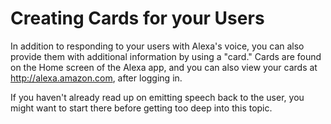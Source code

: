 # Creating Cards for your Users

In addition to responding to your users with Alexa's voice, you can also provide them with additional information by using a "card."  Cards are found on the Home screen of the Alexa app, and you can also view your cards at http://alexa.amazon.com, after logging in.

If you haven't already read up on emitting speech back to the user, you might want to start there before getting too deep into this topic.

